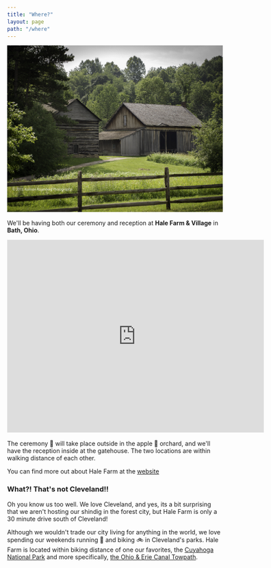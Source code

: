 ```yaml
---
title: "Where?"
layout: page
path: "/where"
---
```


![Hale Farm](./hale-farm-barn.jpg)

We'll be having both our ceremony and reception at **Hale Farm & Village** in **Bath, Ohio**.

<iframe src="https://www.google.com/maps/embed?pb=!1m18!1m12!1m3!1d3002.2888850218687!2d-81.59458668431215!3d41.193675015943874!2m3!1f0!2f0!3f0!3m2!1i1024!2i768!4f13.1!3m3!1m2!1s0x8830d942511c45ef%3A0xa273c0d0426f8f85!2sHale+Farm+%26+Village!5e0!3m2!1sen!2sus!4v1516818814663" width="600" height="450" frameborder="0" style="border:0" allowfullscreen></iframe>

The ceremony :ring: will take place outside in the apple :apple: orchard, and we'll have the reception inside at the gatehouse. The two locations are within walking distance of each other.

You can find more out about Hale Farm at the [website](https://www.wrhs.org/plan-your-visit/hale-farm/)

### What?! That's not Cleveland!!

Oh you know us too well. We love Cleveland, and yes, its a bit surprising that we aren't hosting our shindig in the forest city, but Hale Farm is only a 30 minute drive south of Cleveland!

Although we wouldn't trade our city living for anything in the world, we love spending our weekends running :running: and biking :bike: in Cleveland's parks. Hale Farm is located within biking distance of one our favorites, the [Cuyahoga National Park](https://www.nps.gov/cuva/index.htm) and more specifically, [the Ohio & Erie Canal Towpath](https://www.nps.gov/cuva/planyourvisit/ohio-and-erie-canal-towpath-trail.htm).
